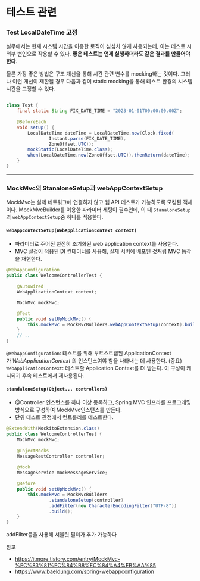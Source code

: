 # 테스트 관련

### Test LocalDateTime 고정

실무에서는 현재 시스템 시간을 이용한 로직이 심심치 않게 사용되는데, 이는 테스트 시 외부 변인으로 작용할 수 있다. **좋은 테스트는 언제 실행하더라도 같은 결과를 만들어야 한다.**

물론 가장 좋은 방법은 구조 개선을 통해 시간 관련 변수를 mocking하는 것이다. 그러나 이런 개선이 제한될 경우 다음과 같이 static mocking을 통해 테스트 환경의 시스템 시간을 고정할 수 있다.

```java

class Test {
	final static String FIX_DATE_TIME = "2023-01-01T00:00:00.00Z";
	
	@BeforeEach
	void setUp() {
		LocalDateTime dateTime = LocalDateTime.now(Clock.fixed(
				Instant.parse(FIX_DATE_TIME),
				ZoneOffset.UTC));
		mockStatic(LocalDateTime.class);
		when(LocalDateTime.now(ZoneOffset.UTC)).thenReturn(dateTime);
	}
}
```

---

### MockMvc의 StanaloneSetup과 webAppContextSetup

MockMvc는 실제 네트워크에 연결하지 않고 웹 API 테스트가 가능하도록 모킹된 객체이다. MockMvcBuilder를 이용한 파라미터 세팅이 필수인데, 이 때 `StanaloneSetup`과 `webAppContextSetup`중 하나를 적용한다.

#### **`webAppContextSetup(WebApplicationContext context)`**

- 파라미터로 주어진 완전히 초기화된 web application context를 사용한다.
- MVC 설정이 적용된 DI 컨테이너를 사용해, 실제 서버에 배포된 것처럼 MVC 동작을 재현한다.

```java
@WebAppConfiguration
public class WelcomeControllerTest {

    @Autowired
    WebApplicationContext context;

    MockMvc mockMvc;

    @Test
    public void setUpMockMvc() {
        this.mockMvc = MockMvcBuilders.webAppContextSetup(context).build();
    }
    // ..
}
```

`@WebAppConfiguration`:  테스트를 위해 부트스트랩된 ApplicationContext 가 _WebApplicationContext_ 의 인스턴스여야 함을 나타내는 데 사용한다. (중요)
`WebApplicationContext`: 테스트할 Application Context를 DI 받는다. 이 구성이 캐시되기 후속 테스트에서 재사용된다.

#### **`standaloneSetup(Object... controllers)`**

- @Controller 인스턴스를 하나 이상 등록하고, Spring MVC 인프라를 프로그래밍 방식으로 구성하여 MockMvc인스턴스를 만든다.
- 단위 테스트 관점에서 컨트롤러를 테스트한다.

```java
@ExtendWith(MockitoExtension.class)
public class WelcomeControllerTest {
    MockMvc mockMvc;
	
	@InjectMocks
	MessageRestController controller;
	
	@Mock
	MessageService mockMessageService;

    @Before
    public void setUpMockMvc() {
        this.mockMvc = MockMvcBuilders
		        .standaloneSetup(controller)
				.addFilter(new CharacterEncodingFilter("UTF-8"))
		        .build();
    }
}
```

addFilter등을 사용해 서블릿 필터가 추가 가능하다

참고
- https://itmore.tistory.com/entry/MockMvc-%EC%83%81%EC%84%B8%EC%84%A4%EB%AA%85
- https://www.baeldung.com/spring-webappconfiguration
